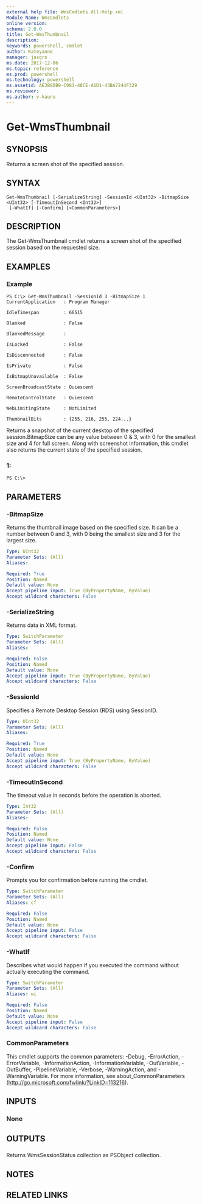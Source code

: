```yaml
---
external help file: WmsCmdlets.dll-Help.xml
Module Name: WmsCmdlets
online version: 
schema: 2.0.0
title: Get-WmsThumbnail
description: 
keywords: powershell, cmdlet
author: Kateyanne
manager: jasgro
ms.date: 2017-12-06
ms.topic: reference
ms.prod: powershell
ms.technology: powershell
ms.assetid: AE3B8DB9-C081-48CE-A1D1-43BA7244F329
ms.reviewer:
ms.author: v-kaunu
---
```


# Get-WmsThumbnail

## SYNOPSIS
Returns a screen shot of the specified session.

## SYNTAX

```
Get-WmsThumbnail [-SerializeString] -SessionId <UInt32> -BitmapSize <UInt32> [-TimeoutInSecond <Int32>]
 [-WhatIf] [-Confirm] [<CommonParameters>]
```

## DESCRIPTION
The Get-WmsThumbnail cmdlet returns a screen shot of the specified session based on the requested size.

## EXAMPLES

### Example
```
PS C:\> Get-WmsThumbnail -SessionId 3 -BitmapSize 1
CurrentApplication   : Program Manager

IdleTimespan         : 66515

Blanked              : False

BlankedMessage       : 

IsLocked             : False

IsDisconnected       : False

IsPrivate            : False

IsBitmapUnavailable  : False

ScreenBroadcastState : Quiescent

RemoteControlState   : Quiescent

WebLimitingState     : NotLimited

ThumbnailBits        : {255, 216, 255, 224...}
```

Returns a snapshot of the current desktop of the specified session.BitmapSize can be any value between 0 & 3, with 0 for the smallest size and 4 for full screen.
Along with screenshot information, this cmdlet also returns the current state of the specified session.

### 1:
```
PS C:\>
```

## PARAMETERS

### -BitmapSize
Returns the thumbnail image based on the specified size.
It can be a number between 0 and 3, with 0 being the smallest size and 3 for the largest size.

```yaml
Type: UInt32
Parameter Sets: (All)
Aliases: 

Required: True
Position: Named
Default value: None
Accept pipeline input: True (ByPropertyName, ByValue)
Accept wildcard characters: False
```

### -SerializeString
Returns data in XML format.

```yaml
Type: SwitchParameter
Parameter Sets: (All)
Aliases: 

Required: False
Position: Named
Default value: None
Accept pipeline input: True (ByPropertyName, ByValue)
Accept wildcard characters: False
```

### -SessionId
Specifies a Remote Desktop Session (RDS) using SessionID.

```yaml
Type: UInt32
Parameter Sets: (All)
Aliases: 

Required: True
Position: Named
Default value: None
Accept pipeline input: True (ByPropertyName, ByValue)
Accept wildcard characters: False
```

### -TimeoutInSecond
The timeout value in seconds before the operation is aborted.

```yaml
Type: Int32
Parameter Sets: (All)
Aliases: 

Required: False
Position: Named
Default value: None
Accept pipeline input: False
Accept wildcard characters: False
```

### -Confirm
Prompts you for confirmation before running the cmdlet.

```yaml
Type: SwitchParameter
Parameter Sets: (All)
Aliases: cf

Required: False
Position: Named
Default value: None
Accept pipeline input: False
Accept wildcard characters: False
```

### -WhatIf
Describes what would happen if you executed the command without actually executing the command.

```yaml
Type: SwitchParameter
Parameter Sets: (All)
Aliases: wi

Required: False
Position: Named
Default value: None
Accept pipeline input: False
Accept wildcard characters: False
```

### CommonParameters
This cmdlet supports the common parameters: -Debug, -ErrorAction, -ErrorVariable, -InformationAction, -InformationVariable, -OutVariable, -OutBuffer, -PipelineVariable, -Verbose, -WarningAction, and -WarningVariable. For more information, see about_CommonParameters (http://go.microsoft.com/fwlink/?LinkID=113216).

## INPUTS

### None

## OUTPUTS

###  
Returns WmsSessionStatus collection as PSObject collection.

## NOTES

## RELATED LINKS


